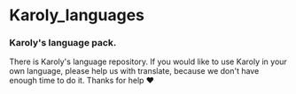 # Karoly_languages
### Karoly's language pack.
There is Karoly's language repository. 
If you would like to use Karoly in your own language, please help us with translate, because we don't have enough time to do it. 
Thanks for help ❤️
